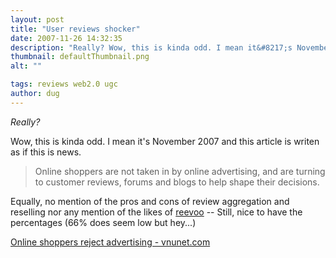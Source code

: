 ```yaml
---
layout: post
title: "User reviews shocker"
date: 2007-11-26 14:32:35
description: "Really? Wow, this is kinda odd. I mean it&#8217;s November 2007 and this article is writen as if this is news. Online shoppers are not taken in by online advertising, and are turning to customer reviews, forums and blogs to&#8230;"
thumbnail: defaultThumbnail.png
alt: ""

tags: reviews web2.0 ugc
author: dug
---
```


<p><em>Really?</em></p>

<p>Wow, this is kinda odd. I mean it's November 2007 and this article is writen as if this is news.</p>

<blockquote><p>Online shoppers are not taken in by online advertising, and are turning to customer reviews, forums and blogs to help shape their decisions.</p></blockquote>

<p>Equally, no mention of the pros and cons of review aggregation and reselling nor any mention of the likes of <a href="http://www.reevoo.com/">reevoo</a> -- Still, nice to have the percentages (66% does seem low but hey...)</p>

<p> <a title="Online shoppers reject advertising - vnunet.com" href="http://www.vnunet.com/vnunet/news/2204300/online-shoppers-reject-ads-reviews">Online shoppers reject advertising - vnunet.com</a></p>
